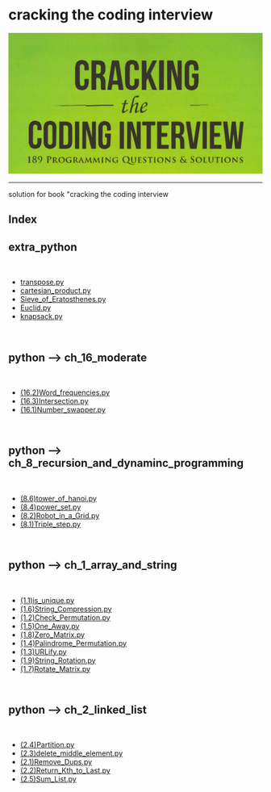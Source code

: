 <p text-align="center"><h1>cracking the coding interview</h1></p><center><img src="img/img.png" alt="image" /></center><hr/>solution for book "cracking the coding interview<p text-align="center"><h2> Index </h2></p><h2>extra_python</h2><br/><ul> <li><a href="extra_python/transpose.py" >transpose.py</a></li> <li><a href="extra_python/cartesian_product.py" >cartesian_product.py</a></li> <li><a href="extra_python/Sieve_of_Eratosthenes.py" >Sieve_of_Eratosthenes.py</a></li> <li><a href="extra_python/Euclid.py" >Euclid.py</a></li> <li><a href="extra_python/knapsack.py" >knapsack.py</a></li></ul><br/><h2>python --> ch_16_moderate</h2><br/><ul> <li><a href="python/ch_16_moderate/(16.2)Word_frequencies.py" >(16.2)Word_frequencies.py</a></li> <li><a href="python/ch_16_moderate/(16.3)Intersection.py" >(16.3)Intersection.py</a></li> <li><a href="python/ch_16_moderate/(16.1)Number_swapper.py" >(16.1)Number_swapper.py</a></li></ul><br/><h2>python --> ch_8_recursion_and_dynaminc_programming</h2><br/><ul> <li><a href="python/ch_8_recursion_and_dynaminc_programming/(8.6)tower_of_hanoi.py" >(8.6)tower_of_hanoi.py</a></li> <li><a href="python/ch_8_recursion_and_dynaminc_programming/(8.4)power_set.py" >(8.4)power_set.py</a></li> <li><a href="python/ch_8_recursion_and_dynaminc_programming/(8.2)Robot_in_a_Grid.py" >(8.2)Robot_in_a_Grid.py</a></li> <li><a href="python/ch_8_recursion_and_dynaminc_programming/(8.1)Triple_step.py" >(8.1)Triple_step.py</a></li></ul><br/><h2>python --> ch_1_array_and_string</h2><br/><ul> <li><a href="python/ch_1_array_and_string/(1.1)is_unique.py" >(1.1)is_unique.py</a></li> <li><a href="python/ch_1_array_and_string/(1.6)String_Compression.py" >(1.6)String_Compression.py</a></li> <li><a href="python/ch_1_array_and_string/(1.2)Check_Permutation.py" >(1.2)Check_Permutation.py</a></li> <li><a href="python/ch_1_array_and_string/(1.5)One_Away.py" >(1.5)One_Away.py</a></li> <li><a href="python/ch_1_array_and_string/(1.8)Zero_Matrix.py" >(1.8)Zero_Matrix.py</a></li> <li><a href="python/ch_1_array_and_string/(1.4)Palindrome_Permutation.py" >(1.4)Palindrome_Permutation.py</a></li> <li><a href="python/ch_1_array_and_string/(1.3)URLify.py" >(1.3)URLify.py</a></li> <li><a href="python/ch_1_array_and_string/(1.9)String_Rotation.py" >(1.9)String_Rotation.py</a></li> <li><a href="python/ch_1_array_and_string/(1.7)Rotate_Matrix.py" >(1.7)Rotate_Matrix.py</a></li></ul><br/><h2>python --> ch_2_linked_list</h2><br/><ul> <li><a href="python/ch_2_linked_list/(2.4)Partition.py" >(2.4)Partition.py</a></li> <li><a href="python/ch_2_linked_list/(2.3)delete_middle_element.py" >(2.3)delete_middle_element.py</a></li> <li><a href="python/ch_2_linked_list/(2.1)Remove_Dups.py" >(2.1)Remove_Dups.py</a></li> <li><a href="python/ch_2_linked_list/(2.2)Return_Kth_to_Last.py" >(2.2)Return_Kth_to_Last.py</a></li> <li><a href="python/ch_2_linked_list/(2.5)Sum_List.py" >(2.5)Sum_List.py</a></li></ul><br/>